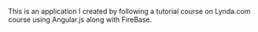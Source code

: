This is an application I created by following a tutorial course on Lynda.com course using Angular.js along with FireBase.

